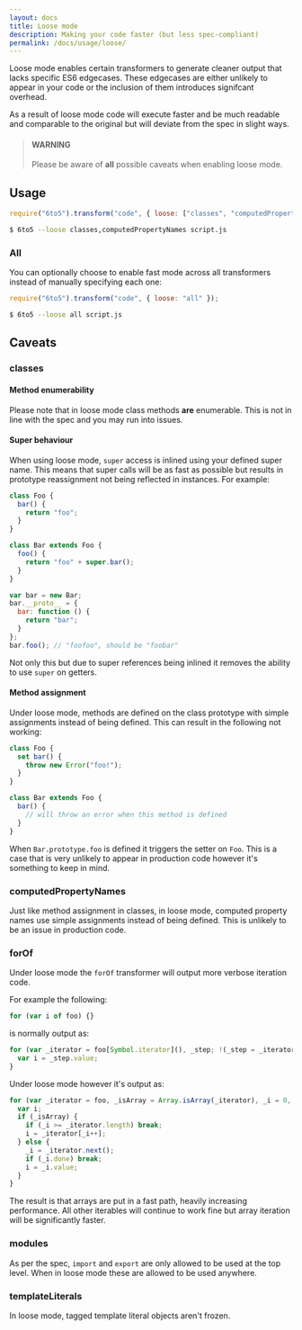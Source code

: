 ```yaml
---
layout: docs
title: Loose mode
description: Making your code faster (but less spec-compliant)
permalink: /docs/usage/loose/
---
```


Loose mode enables certain transformers to generate cleaner output that lacks
specific ES6 edgecases. These edgecases are either unlikely to appear in your
code or the inclusion of them introduces signifcant overhead.

As a result of loose mode code will execute faster and be much readable and
comparable to the original but will deviate from the spec in slight ways.

<blockquote class="to5-callout to5-callout-warning">
  <h4>WARNING</h4>
  <p>
    Please be aware of <strong>all</strong> possible caveats when enabling loose mode.
  </p>
</blockquote>

## Usage

```javascript
require("6to5").transform("code", { loose: ["classes", "computedPropertyNames"] });
```

```sh
$ 6to5 --loose classes,computedPropertyNames script.js
```

### All

You can optionally choose to enable fast mode across all transformers instead of
manually specifying each one:

```javascript
require("6to5").transform("code", { loose: "all" });
```

```sh
$ 6to5 --loose all script.js
```

## Caveats

### classes

#### Method enumerability

Please note that in loose mode class methods **are** enumerable. This is not in line
with the spec and you may run into issues.

#### Super behaviour

When using loose mode, `super` access is inlined using your defined super name. This
means that super calls will be as fast as possible but results in prototype
reassignment not being reflected in instances. For example:

```javascript
class Foo {
  bar() {
    return "foo";
  }
}

class Bar extends Foo {
  foo() {
    return "foo" + super.bar();
  }
}

var bar = new Bar;
bar.__proto__ = {
  bar: function () {
    return "bar";
  }
};
bar.foo(); // "foofoo", should be "foobar"
```

Not only this but due to super references being inlined it removes the ability to
use `super` on getters.

#### Method assignment

Under loose mode, methods are defined on the class prototype with simple assignments
instead of being defined. This can result in the following not working:

```javascript
class Foo {
  set bar() {
    throw new Error("foo!");
  }
}

class Bar extends Foo {
  bar() {
    // will throw an error when this method is defined
  }
}
```

When `Bar.prototype.foo` is defined it triggers the setter on `Foo`. This is a
case that is very unlikely to appear in production code however it's something
to keep in mind.

### computedPropertyNames

Just like method assignment in classes, in loose mode, computed property names
use simple assignments instead of being defined. This is unlikely to be an issue
in production code.

### forOf

Under loose mode the `forOf` transformer will output more verbose iteration code.

For example the following:

```javascript
for (var i of foo) {}
```

is normally output as:

```javascript
for (var _iterator = foo[Symbol.iterator](), _step; !(_step = _iterator.next()).done;) {
  var i = _step.value;
}
```

Under loose mode however it's output as:

```javascript
for (var _iterator = foo, _isArray = Array.isArray(_iterator), _i = 0, _iterator = _isArray ? _iterator : _iterator[Symbol.iterator]();;) {
  var i;
  if (_isArray) {
    if (_i >= _iterator.length) break;
    i = _iterator[_i++];
  } else {
    _i = _iterator.next();
    if (_i.done) break;
    i = _i.value;
  }
}
```

The result is that arrays are put in a fast path, heavily increasing performance.
All other iterables will continue to work fine but array iteration will be
significantly faster.

### modules

As per the spec, `import` and `export` are only allowed to be used at the top
level. When in loose mode these are allowed to be used anywhere.

### templateLiterals

In loose mode, tagged template literal objects aren't frozen.
